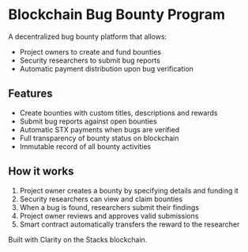# Blockchain Bug Bounty Program

A decentralized bug bounty platform that allows:

- Project owners to create and fund bounties
- Security researchers to submit bug reports
- Automatic payment distribution upon bug verification

## Features

- Create bounties with custom titles, descriptions and rewards
- Submit bug reports against open bounties
- Automatic STX payments when bugs are verified
- Full transparency of bounty status on blockchain
- Immutable record of all bounty activities

## How it works

1. Project owner creates a bounty by specifying details and funding it
2. Security researchers can view and claim bounties
3. When a bug is found, researchers submit their findings
4. Project owner reviews and approves valid submissions
5. Smart contract automatically transfers the reward to the researcher

Built with Clarity on the Stacks blockchain.
